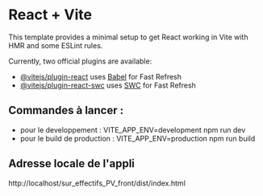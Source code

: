 # React + Vite

This template provides a minimal setup to get React working in Vite with HMR and some ESLint rules.

Currently, two official plugins are available:

- [@vitejs/plugin-react](https://github.com/vitejs/vite-plugin-react/blob/main/packages/plugin-react/README.md) uses [Babel](https://babeljs.io/) for Fast Refresh
- [@vitejs/plugin-react-swc](https://github.com/vitejs/vite-plugin-react-swc) uses [SWC](https://swc.rs/) for Fast Refresh

## Commandes à lancer :

- pour le developpement : VITE_APP_ENV=development npm run dev
- pour le build de production : VITE_APP_ENV=production npm run build


## Adresse locale de l'appli

http://localhost/sur_effectifs_PV_front/dist/index.html
